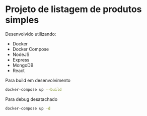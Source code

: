 # Projeto de listagem de produtos simples
Desenvolvido utilizando:
- Docker
- Docker Compose
- NodeJS
- Express
- MongoDB
- React

Para build em desenvolvimento
```bash
docker-compose up --build
```

Para debug desatachado
```bash
docker-compose up -d
```
